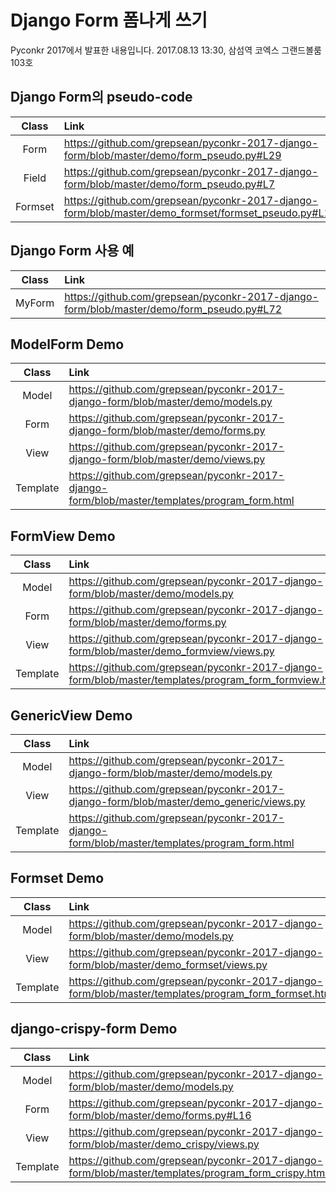 # Django Form 폼나게 쓰기
Pyconkr 2017에서 발표한 내용입니다. 2017.08.13 13:30, 삼섬역 코엑스 그랜드볼룸 103호


## Django Form의 pseudo-code
| Class | Link |
| :------------: | :----------- |
| Form  | https://github.com/grepsean/pyconkr-2017-django-form/blob/master/demo/form_pseudo.py#L29 |
| Field | https://github.com/grepsean/pyconkr-2017-django-form/blob/master/demo/form_pseudo.py#L7 |
| Formset | https://github.com/grepsean/pyconkr-2017-django-form/blob/master/demo_formset/formset_pseudo.py#L15 |


## Django Form 사용 예
| Class | Link |
| :------------: | :----------- |
| MyForm  | https://github.com/grepsean/pyconkr-2017-django-form/blob/master/demo/form_pseudo.py#L72 |


## ModelForm Demo
| Class | Link |
| :------------: | :----------- |
| Model  | https://github.com/grepsean/pyconkr-2017-django-form/blob/master/demo/models.py |
| Form  | https://github.com/grepsean/pyconkr-2017-django-form/blob/master/demo/forms.py |
| View  | https://github.com/grepsean/pyconkr-2017-django-form/blob/master/demo/views.py |
| Template  | https://github.com/grepsean/pyconkr-2017-django-form/blob/master/templates/program_form.html |


## FormView Demo
| Class | Link |
| :------------: | :----------- |
| Model  | https://github.com/grepsean/pyconkr-2017-django-form/blob/master/demo/models.py |
| Form  | https://github.com/grepsean/pyconkr-2017-django-form/blob/master/demo/forms.py |
| View  | https://github.com/grepsean/pyconkr-2017-django-form/blob/master/demo_formview/views.py |
| Template  | https://github.com/grepsean/pyconkr-2017-django-form/blob/master/templates/program_form_formview.html |


## GenericView Demo
| Class | Link |
| :------------: | :----------- |
| Model  | https://github.com/grepsean/pyconkr-2017-django-form/blob/master/demo/models.py |
| View  | https://github.com/grepsean/pyconkr-2017-django-form/blob/master/demo_generic/views.py |
| Template  | https://github.com/grepsean/pyconkr-2017-django-form/blob/master/templates/program_form.html |


## Formset Demo
| Class | Link |
| :------------: | :----------- |
| Model  | https://github.com/grepsean/pyconkr-2017-django-form/blob/master/demo/models.py |
| View  | https://github.com/grepsean/pyconkr-2017-django-form/blob/master/demo_formset/views.py |
| Template  | https://github.com/grepsean/pyconkr-2017-django-form/blob/master/templates/program_form_formset.html |


## django-crispy-form Demo
| Class | Link |
| :------------: | :----------- |
| Model  | https://github.com/grepsean/pyconkr-2017-django-form/blob/master/demo/models.py |
| Form  | https://github.com/grepsean/pyconkr-2017-django-form/blob/master/demo/forms.py#L16 |
| View  | https://github.com/grepsean/pyconkr-2017-django-form/blob/master/demo_crispy/views.py |
| Template  | https://github.com/grepsean/pyconkr-2017-django-form/blob/master/templates/program_form_crispy.html |
